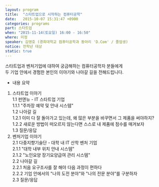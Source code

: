 ```yaml
---
layout: program
title:  "스타트업으로 시작하는 컴퓨터공학"
date:   2015-10-07 15:31:47 +0900
categories: programs
part: 스타트업
when: "2015-11-14(토요일) 16:00 - 16:50"
where: 미정
speaker: 김영호 (경희대학교 컴퓨터공학과 동아리 'D.Com' / 졸업생)
notice: 전학년 대상
static: true
---
```

스타트업과 벤처기업에 대하여 궁금해하는 컴퓨터공학자 분들에게  
두 기업 안에서 경험한 본인의 이야기와 나아갈 길을 전해드립니다.


* 내용 요약  
1. 스타트업 이야기  
1.1 펀앤뉴 - IT 스타트업 기업  
1.1.1 "주차장 예약 및 안내 시스템"  
1.2 나아갈 길  
1.2.1 이미 다 잘 돌아가고 있는데, 왜 많은 부분을 바꾸면서 그 제품을 써야하지?  
1.2.2 새로운 방법이 떠오르지 않는다면 스스로 내 제품에 점수를 매겨보자  
1.3 질문/응답  
2. 벤처기업 이야기  
2.1 다중지향기술단 - 대학 내 IT 산학 벤처 기업  
2.1.1 "대학 내부 위치 안내 시스템"  
2.1.2 "노인요양 장기요양급여 관리 시스템"  
2.2 나아갈 길  
2.2.1 처음 요구조사를 잘 해야 다음 과정이 편하다  
2.2.2 기업 안에서의 "나의 도전 분야"와 "나의 전문 분야"를 구분하자  
2.3 질문/응답  
